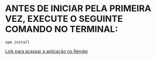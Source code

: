 # ANTES DE INICIAR PELA PRIMEIRA VEZ, EXECUTE O SEGUINTE COMANDO NO TERMINAL:
`npm install`

[Link para acessar a aplicação no Render](https://radios-nodejs-api.onrender.com/)
